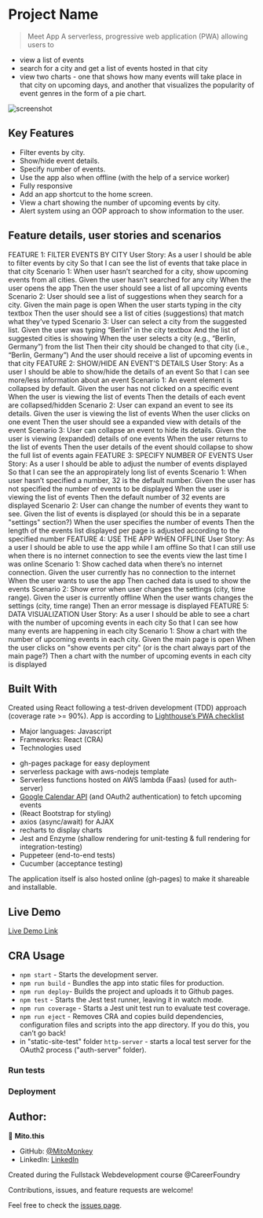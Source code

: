 # Project Name

> Meet App
A serverless, progressive web application (PWA) allowing users to  
* view a list of events
* search for a city and get a list of events hosted in that city
* view two charts - one that shows how many events will take place in that city on upcoming days, and another
that visualizes the popularity of event genres in the form of a pie chart.

![screenshot](./app_screenshot.png)

## Key Features
* Filter events by city. 
* Show/hide event details. 
* Specify number of events.
* Use the app also when offline (with the help of a service worker)
* Fully responsive
* Add an app shortcut to the home screen. 
* View a chart showing the number of upcoming events by city.
* Alert system using an OOP approach to show information to the
user.

## Feature details, user stories and scenarios

FEATURE 1: FILTER EVENTS BY CITY
    User Story:
        As a user
        I should be able to filter events by city
        So that I can see the list of events that take place in that city
    Scenario 1: When user hasn’t searched for a city, show upcoming events from all cities.
        Given the user hasn’t searched for any city
        When the user opens the app
        Then the user should see a list of all upcoming events
    Scenario 2: User should see a list of suggestions when they search for a city.
        Given the main page is open
        When the user starts typing in the city textbox
        Then the user should see a list of cities (suggestions) that match what they’ve typed
    Scenario 3: User can select a city from the suggested list.
        Given the user was typing “Berlin” in the city textbox And the list of suggested cities is showing
        When the user selects a city (e.g., “Berlin, Germany”) from the list
        Then their city should be changed to that city (i.e., “Berlin, Germany”) And the user should receive a list of upcoming events in that city
FEATURE 2: SHOW/HIDE AN EVENT’S DETAILS
    User Story:
        As a user
        I should be able to show/hide the details of an event
        So that I can see more/less information about an event
    Scenario 1: An event element is collapsed by default.
        Given the user has not clicked on a specific event
        When the user is viewing the list of events
        Then the details of each event are collapsed/hidden
    Scenario 2: User can expand an event to see its details.
        Given the user is viewing the list of events
        When the user clicks on one event
        Then the user should see a expanded view with details of the event
    Scenario 3: User can collapse an event to hide its details.
        Given the user is viewing (expanded) details of one events
        When the user returns to the list of events
        Then the user details of the event should collapse to show the full list of events again
FEATURE 3: SPECIFY NUMBER OF EVENTS
    User Story:
        As a user
        I should be able to adjust the number of events displayed
        So that I can see the an appropirately long list of events
    Scenario 1: When user hasn’t specified a number, 32 is the default number.
        Given the user has not specified the number of events to be displayed
        When the user is viewing the list of events
        Then the default number of 32 events are displayed
    Scenario 2: User can change the number of events they want to see.
        Given the list of events is displayed (or should this be in a separate "settings" section?)
        When the user specifies the number of events
        Then the length of the events list displayed per page is adjusted according to the specified number
FEATURE 4: USE THE APP WHEN OFFLINE
    User Story:
        As a user
        I should be able to use the app while I am offline
        So that I can still use when there is no internet connection to see the events view the last time I was online
    Scenario 1: Show cached data when there’s no internet connection.
        Given the user currently has no connection to the internet
        When the user wants to use the app
        Then cached data is used to show the events
    Scenario 2: Show error when user changes the settings (city, time range).
        Given the user is currently offline
        When the user wants changes the settings (city, time range)
        Then an error message is displayed
FEATURE 5: DATA VISUALIZATION
    User Story:
        As a user
        I should be able to see a chart with the number of upcoming events in each city
        So that I can see how many events are happening in each city
    Scenario 1: Show a chart with the number of upcoming events in each city.
        Given the main page is open
        When the user clicks on "show events per city" (or is the chart always part of the main page?)
        Then a chart with the number of upcoming events in each city is displayed


## Built With
Created using React following a test-driven development (TDD) approach (coverage rate >= 90%).
App is according to [Lighthouse’s PWA checklist](https://developers.google.com/web/tools/lighthouse/)

- Major languages: Javascript
- Frameworks: React (CRA)
- Technologies used
* gh-pages package for easy deployment
* serverless package with aws-nodejs template
* Serverless functions hosted on AWS lambda (Faas) (used for auth-server)
* [Google Calendar API](https://developers.google.com/calendar) (and OAuth2 authentication) to fetch upcoming events 
* (React Bootstrap for styling)
* axios (async/await) for AJAX
* recharts to display charts
* Jest and Enzyme (shallow rendering for unit-testing & full rendering for integration-testing)
* Puppeteer (end-to-end tests)
* Cucumber (acceptance testing)

The application itself is also hosted online (gh-pages) to make it shareable and installable. 

## Live Demo

[Live Demo Link](https://MitoMonkey.github.io/meet)

## CRA Usage
* `npm start` - Starts the development server.
* `npm run build` - Bundles the app into static files for production.
* `npm run deploy`- Builds the project and uploads it to Github pages.
* `npm test` - Starts the Jest test runner, leaving it in watch mode.
* `npm run coverage` - Starts a Jest unit test run to evaluate test coverage.
* `npm run eject` - Removes CRA and copies build dependencies, configuration files and scripts into the app directory. If you do this, you can’t go back!
* in "static-site-test" folder `http-server` - starts a local test server for the OAuth2 process ("auth-server" folder).

### Run tests

### Deployment



## Author:
👤 **Mito.this**
- GitHub: [@MitoMonkey](https://github.com/MitoMonkey/)
- LinkedIn: [LinkedIn](https://www.linkedin.com/in/michael-flohrsch%C3%BCtz-8a58321b3/)

Created during the Fullstack Webdevelopment course @CareerFoundry


Contributions, issues, and feature requests are welcome!

Feel free to check the [issues page](../../issues/).